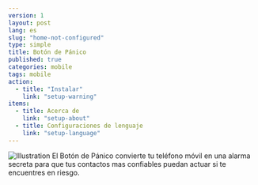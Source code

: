 ```yaml
---
version: 1
layout: post
lang: es
slug: "home-not-configured"
type: simple
title: Botón de Pánico
published: true
categories: mobile
tags: mobile
action: 
  - title: "Instalar"
    link: "setup-warning"
items: 
  - title: Acerca de
    link: "setup-about"
  - title: Configuraciones de lenguaje
    link: "setup-language"
---
```


![Illustration](/media/mobile/home-not-configured-small.png) El Botón de Pánico convierte tu teléfono móvil en una alarma secreta para que tus contactos mas confiables puedan actuar si te encuentres en riesgo.
